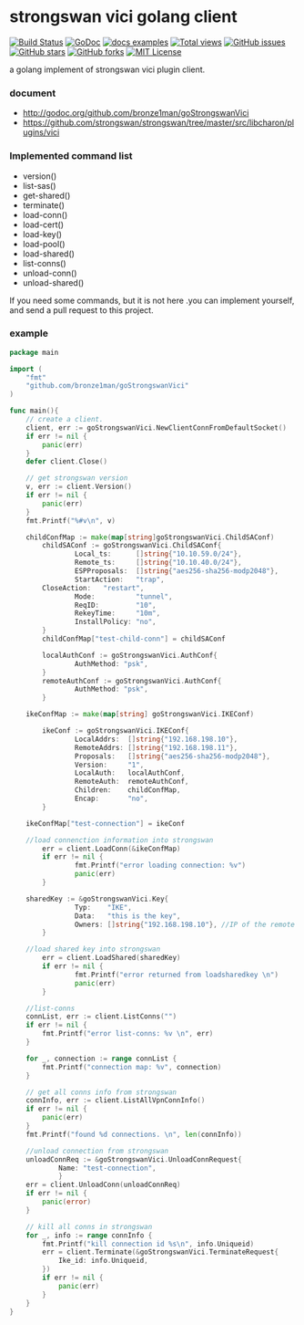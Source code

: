 strongswan vici golang client
=============================
[![Build Status](https://travis-ci.org/bronze1man/goStrongswanVici.svg)](https://travis-ci.org/bronze1man/goStrongswanVici)
[![GoDoc](https://godoc.org/github.com/bronze1man/goStrongswanVici?status.svg)](https://godoc.org/github.com/bronze1man/goStrongswanVici)
[![docs examples](https://sourcegraph.com/api/repos/github.com/bronze1man/goStrongswanVici/badges/docs-examples.png)](https://sourcegraph.com/github.com/bronze1man/goStrongswanVici)
[![Total views](https://sourcegraph.com/api/repos/github.com/bronze1man/goStrongswanVici/counters/views.png)](https://sourcegraph.com/github.com/bronze1man/goStrongswanVici)
[![GitHub issues](https://img.shields.io/github/issues/bronze1man/goStrongswanVici.svg)](https://github.com/bronze1man/goStrongswanVici/issues)
[![GitHub stars](https://img.shields.io/github/stars/bronze1man/goStrongswanVici.svg)](https://github.com/bronze1man/goStrongswanVici/stargazers)
[![GitHub forks](https://img.shields.io/github/forks/bronze1man/goStrongswanVici.svg)](https://github.com/bronze1man/goStrongswanVici/network)
[![MIT License](http://img.shields.io/badge/license-MIT-blue.svg?style=flat-square)](https://github.com/bronze1man/goStrongswanVici/blob/master/LICENSE)

a golang implement of strongswan vici plugin client.

### document
* http://godoc.org/github.com/bronze1man/goStrongswanVici
* https://github.com/strongswan/strongswan/tree/master/src/libcharon/plugins/vici

### Implemented command list
* version()
* list-sas()
* get-shared()
* terminate()
* load-conn()
* load-cert()
* load-key()
* load-pool()
* load-shared()
* list-conns()
* unload-conn()
* unload-shared()

If you need some commands, but it is not here .you can implement yourself, and send a pull request to this project.

### example
```go
package main

import (
	"fmt"
	"github.com/bronze1man/goStrongswanVici"
)

func main(){
    // create a client.
	client, err := goStrongswanVici.NewClientConnFromDefaultSocket()
	if err != nil {
		panic(err)
	}
	defer client.Close()

	// get strongswan version
	v, err := client.Version()
	if err != nil {
		panic(err)
	}
	fmt.Printf("%#v\n", v)

	childConfMap := make(map[string]goStrongswanVici.ChildSAConf)
        childSAConf := goStrongswanVici.ChildSAConf{
                Local_ts:      []string{"10.10.59.0/24"},
                Remote_ts:     []string{"10.10.40.0/24"},
                ESPProposals:  []string{"aes256-sha256-modp2048"},
                StartAction:   "trap",
		CloseAction:   "restart",
                Mode:          "tunnel",
                ReqID:         "10",
                RekeyTime:     "10m",
                InstallPolicy: "no",
        }
        childConfMap["test-child-conn"] = childSAConf

        localAuthConf := goStrongswanVici.AuthConf{
                AuthMethod: "psk",
        }
        remoteAuthConf := goStrongswanVici.AuthConf{
                AuthMethod: "psk",
        }

	ikeConfMap := make(map[string] goStrongswanVici.IKEConf)

        ikeConf := goStrongswanVici.IKEConf{
                LocalAddrs:  []string{"192.168.198.10"},
                RemoteAddrs: []string{"192.168.198.11"},
                Proposals:   []string{"aes256-sha256-modp2048"},
                Version:     "1",
                LocalAuth:   localAuthConf,
                RemoteAuth:  remoteAuthConf,
                Children:    childConfMap,
                Encap:       "no",
        }

	ikeConfMap["test-connection"] = ikeConf

	//load connenction information into strongswan
        err = client.LoadConn(&ikeConfMap)
        if err != nil {
                fmt.Printf("error loading connection: %v")
                panic(err)
        }

	sharedKey := &goStrongswanVici.Key{
                Typ:    "IKE",
                Data:   "this is the key",
                Owners: []string{"192.168.198.10"}, //IP of the remote host
        }

	//load shared key into strongswan
        err = client.LoadShared(sharedKey)
        if err != nil {
                fmt.Printf("error returned from loadsharedkey \n")
                panic(err)
        }

	//list-conns 
	connList, err := client.ListConns("")
	if err != nil {
		fmt.Printf("error list-conns: %v \n", err)
	}

	for _, connection := range connList {
		fmt.Printf("connection map: %v", connection)
	}	

	// get all conns info from strongswan
	connInfo, err := client.ListAllVpnConnInfo()
	if err != nil {
		panic(err)
	}
	fmt.Printf("found %d connections. \n", len(connInfo))

	//unload connection from strongswan
	unloadConnReq := &goStrongswanVici.UnloadConnRequest{
			Name: "test-connection",
			}
	err = client.UnloadConn(unloadConnReq)
	if err != nil {
		panic(error)
	}

	// kill all conns in strongswan
	for _, info := range connInfo {
		fmt.Printf("kill connection id %s\n", info.Uniqueid)
		err = client.Terminate(&goStrongswanVici.TerminateRequest{
			Ike_id: info.Uniqueid,
		})
		if err != nil {
			panic(err)
		}
	}
}
```

